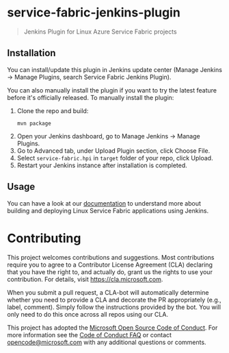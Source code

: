 # service-fabric-jenkins-plugin
> Jenkins Plugin for Linux Azure Service Fabric projects
## Installation
You can install/update this plugin in Jenkins update center (Manage Jenkins -> Manage Plugins, search Service Fabric Jenkins Plugin).

You can also manually install the plugin if you want to try the latest feature before it's officially released.
To manually install the plugin:

1. Clone the repo and build:
   ```
   mvn package
   ```
2. Open your Jenkins dashboard, go to Manage Jenkins -> Manage Plugins.
3. Go to Advanced tab, under Upload Plugin section, click Choose File.
4. Select `service-fabric.hpi` in `target` folder of your repo, click Upload.
5. Restart your Jenkins instance after installation is completed.

## Usage
You can have a look at our [documentation](https://docs.microsoft.com/en-us/azure/service-fabric/service-fabric-cicd-your-linux-applications-with-jenkins) to understand more about building and deploying Linux Service Fabric applications using Jenkins.

# Contributing

This project welcomes contributions and suggestions.  Most contributions require you to agree to a
Contributor License Agreement (CLA) declaring that you have the right to, and actually do, grant us
the rights to use your contribution. For details, visit https://cla.microsoft.com.

When you submit a pull request, a CLA-bot will automatically determine whether you need to provide
a CLA and decorate the PR appropriately (e.g., label, comment). Simply follow the instructions
provided by the bot. You will only need to do this once across all repos using our CLA.

This project has adopted the [Microsoft Open Source Code of Conduct](https://opensource.microsoft.com/codeofconduct/).
For more information see the [Code of Conduct FAQ](https://opensource.microsoft.com/codeofconduct/faq/) or
contact [opencode@microsoft.com](mailto:opencode@microsoft.com) with any additional questions or comments.
